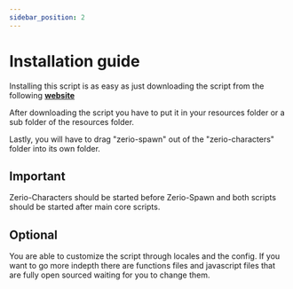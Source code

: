 ```yaml
---
sidebar_position: 2
---
```


# Installation guide

Installing this script is as easy as just downloading the script from the following [**website**](https://keymaster.fivem.net/)

After downloading the script you have to put it in your resources folder or a sub folder of the resources folder.

Lastly, you will have to drag "zerio-spawn" out of the "zerio-characters" folder into its own folder.

## Important

Zerio-Characters should be started before Zerio-Spawn and both scripts should be started after main core scripts.

## Optional

You are able to customize the script through locales and the config. If you want to go more indepth there are functions files and javascript files that are fully open sourced waiting for you to change them.
